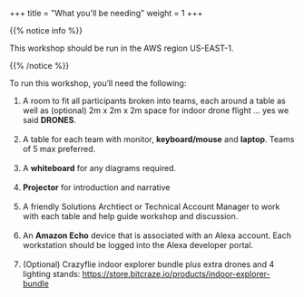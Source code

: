 +++
title = "What you'll be needing"
weight = 1
+++

{{% notice info %}}

This workshop should be run in the AWS region US-EAST-1.

{{% /notice %}}

To run this workshop, you’ll need the following:

<ol>
    <li>
        A room to fit all participants broken into teams, each around a table as well as (optional) 2m x 2m x 2m space for indoor drone flight ... yes we said <b>DRONES</b>.
    </li>
    <br>
    <li>
        A table for each team with monitor, <b>keyboard/mouse</b> and <b>laptop</b>. Teams of 5 max preferred.
    </li>
    <br>
    <li>
        A <b>whiteboard</b> for any diagrams required.
    </li>
    <br>
    <li>
        <b>Projector</b> for introduction and narrative
    </li>
    <br>
    <li>
        A friendly Solutions Archtiect or Technical Account Manager to work with each table and help guide workshop and discussion.
    </li>
    <br>
    <li>
        An <b>Amazon Echo</b> device that is associated with an Alexa account. Each workstation should be logged into the Alexa developer portal.
    </li>
    <br>
    <li>
        (Optional) Crazyflie indoor explorer bundle plus extra drones and 4 lighting stands: <a href="https://store.bitcraze.io/products/indoor-explorer-bundle">https://store.bitcraze.io/products/indoor-explorer-bundle</a>
    </li>
</ol>